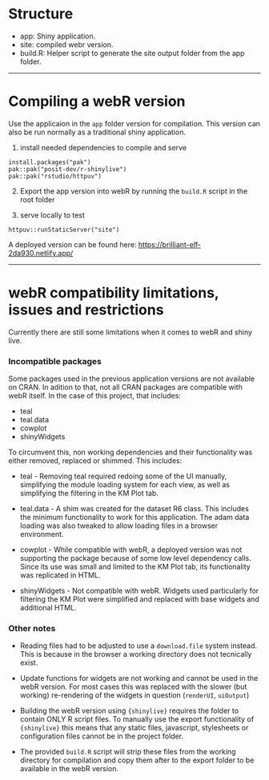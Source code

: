 # Structure
- app: Shiny application.
- site: compiled webr version.
- build.R: Helper script to generate the site output folder from the app folder.

---

# Compiling a webR version
Use the applicaion in the `app` folder version for compilation. This version can also be run normally as a traditional shiny application.

1. install needed dependencies to compile and serve
```
install.packages("pak")
pak::pak("posit-dev/r-shinylive")
pak::pak("rstudio/httpuv")
```

2. Export the app version into webR by running the `build.R` script in the root folder

3. serve locally to test
```
httpuv::runStaticServer("site")
```

A deployed version can be found here: https://brilliant-elf-2da930.netlify.app/

---

# webR compatibility limitations, issues and restrictions

Currently there are still some limitations when it comes to webR and shiny live.

### Incompatible packages

Some packages used in the previous application versions are not available on CRAN. In adition to that, not all CRAN packages are compatible with webR itself. In the case of this project, that includes:

- teal
- teal.data
- cowplot
- shinyWidgets

To circumvent this, non working dependencies and their functionality was either removed, replaced or shimmed. This includes:

- teal - Removing teal required redoing some of the UI manually, simplifying the module loading system for each view, as well as simplifying the filtering in the KM Plot tab.

- teal.data - A shim was created for the dataset R6 class. This includes the minimum functionality to work for this application. The adam data loading was also tweaked to allow loading files in a browser environment.

- cowplot - While compatible with webR, a deployed version was not supporting the package because of some low level dependency calls. Since its use was small and limited to the KM Plot tab, its functionality was replicated in HTML.

- shinyWidgets - Not compatible with webR. Widgets used particularly for filtering the KM Plot were simplified and replaced with base widgets and additional HTML.


### Other notes

- Reading files had to be adjusted to use a `download.file` system instead. This is because in the browser a working directory does not tecnically exist.

- Update functions for widgets are not working and cannot be used in the webR version. For most cases this was replaced with the slower (but working) re-rendering of the widgets in question (`renderUI`, `uiOutput`)

- Building the webR version using `{shinylive}` requires the folder to contain ONLY R script files. To manually use the export functionality of `{shinylive}` this means that any static files, javascript, stylesheets or configuration files cannot be in the project folder.

- The provided `build.R` script will strip these files from the working directory for compilation and copy them after to the export folder to be available in the webR version.